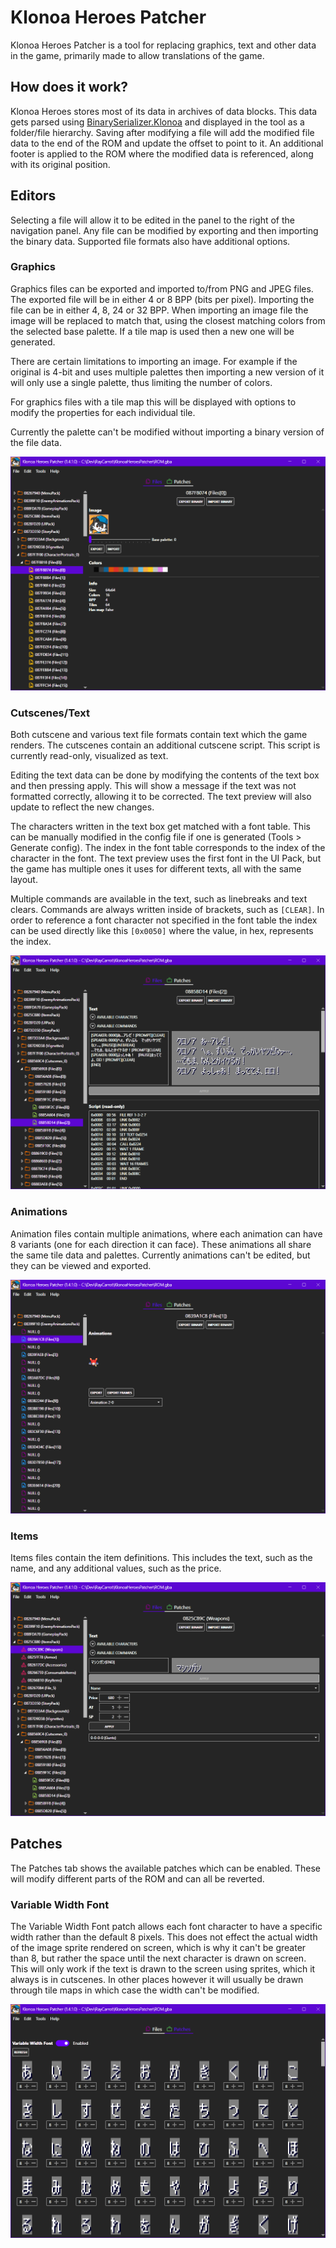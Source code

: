 # Klonoa Heroes Patcher
Klonoa Heroes Patcher is a tool for replacing graphics, text and other data in the game, primarily made to allow translations of the game.

## How does it work?
Klonoa Heroes stores most of its data in archives of data blocks. This data gets parsed using [BinarySerializer.Klonoa](https://github.com/BinarySerializer/BinarySerializer.Klonoa) and displayed in the tool as a folder/file hierarchy. Saving after modifying a file will add the modified file data to the end of the ROM and update the offset to point to it. An additional footer is applied to the ROM where the modified data is referenced, along with its original position.

## Editors
Selecting a file will allow it to be edited in the panel to the right of the navigation panel. Any file can be modified by exporting and then importing the binary data. Supported file formats also have additional options.

### Graphics
Graphics files can be exported and imported to/from PNG and JPEG files. The exported file will be in either 4 or 8 BPP (bits per pixel). Importing the file can be in either 4, 8, 24 or 32 BPP. When importing an image file the image will be replaced to match that, using the closest matching colors from the selected base palette. If a tile map is used then a new one will be generated.

There are certain limitations to importing an image. For example if the original is 4-bit and uses multiple palettes then importing a new version of it will only use a single palette, thus limiting the number of colors.

For graphics files with a tile map this will be displayed with options to modify the properties for each individual tile.

Currently the palette can't be modified without importing a binary version of the file data.

![Graphics editor](img/img_editor.png)

### Cutscenes/Text
Both cutscene and various text file formats contain text which the game renders. The cutscenes contain an additional cutscene script. This script is currently read-only, visualized as text.

Editing the text data can be done by modifying the contents of the text box and then pressing apply. This will show a message if the text was not formatted correctly, allowing it to be corrected. The text preview will also update to reflect the new changes.

The characters written in the text box get matched with a font table. This can be manually modified in the config file if one is generated (Tools > Generate config). The index in the font table corresponds to the index of the character in the font. The text preview uses the first font in the UI Pack, but the game has multiple ones it uses for different texts, all with the same layout.

Multiple commands are available in the text, such as linebreaks and text clears. Commands are always written inside of brackets, such as `[CLEAR]`. In order to reference a font character not specified in the font table the index can be used directly like this `[0x0050]` where the value, in hex, represents the index.

![Graphics editor](img/cutscene_editor.png)

### Animations
Animation files contain multiple animations, where each animation can have 8 variants (one for each direction it can face). These animations all share the same tile data and palettes. Currently animations can't be edited, but they can be viewed and exported.

![Animations editor](img/anim_editor.png)

### Items
Items files contain the item definitions. This includes the text, such as the name, and any additional values, such as the price.

![Items editor](img/items_editor.png)

## Patches
The Patches tab shows the available patches which can be enabled. These will modify different parts of the ROM and can all be reverted.

### Variable Width Font
The Variable Width Font patch allows each font character to have a specific width rather than the default 8 pixels. This does not effect the actual width of the image sprite rendered on screen, which is why it can't be greater than 8, but rather the space until the next character is drawn on screen. This will only work if the text is drawn to the screen using sprites, which it always is in cutscenes. In other places however it will usually be drawn through tile maps in which case the width can't be modified.

![Variable Width Font patch](img/vwf_patch.png)